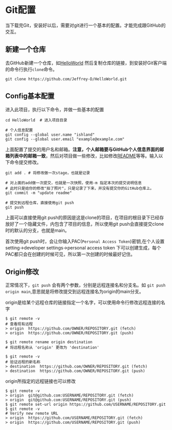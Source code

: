 # Git配置

当下载完Git，安装好以后，需要对git进行一个基本的配置。才能完成跟GitHub的交互。
## 新建一个仓库
去GitHub新建一个仓库，如[HelloWorld](https://github.com/Jeffrey-D/HelloWorld.git)
然后复制仓库的链接，到安装好Git客户端的命令行执行`clone`命令。
```
git clone https://github.com/Jeffrey-D/HelloWorld.git
```
## Config基本配置
进入此项目，执行以下命令，并做一些基本的配置

```shell
cd HelloWorld  # 进入项目目录

# 个人信息配置
git config --global user.name "ishland"
git config --global user.email "example@example.com"
```
上面配置了提交的用户名和邮箱。**注意，个人邮箱要与GitHub个人信息界面的邮箱列表中的邮箱一致**，然后对项目做一些修改，比如修改[README](../README.md)等等。输入以下命令提交修改。
```shell
git add . # 将修改做一次stage，也就是记录

# 对上面的add做一次提交，也就是一次快照，使用-m 指定本次的提交说明信息
# 此时只是给你的修改"拍了照片"，只是记录了下来，并没有提交你的GitHub仓库上。
git commit -m "update readme" 

# 提交到远程仓库，直接使用git push
git push
```
上面可以直接使用git push的原因是这是clone的项目，在项目的根目录下已经存放好了一个隐藏文件，内包含了项目的信息，所以使用git push会直接提交clone时的默认的分支，也就是main。

首次使用git push时，会让你输入PAC(`Personal Access Token`)密钥,在个人设置setting->developer settings->personal access token 下可以创建生成，每个PAC都只会在创建的时候可见，所以第一次创建的时候最好记住。


## Origin修改
正常情况下，`git push` 会有两个参数，分别是远程连接名和分支名。如 `git push origin main`,意思就是将修改提交到远程连接名为origin的main分支。

origin是给某个远程仓库的链接指定一个名字，可以使用命令行修改远程连接的名字
```
$ git remote -v
# 查看现有远程
> origin  https://github.com/OWNER/REPOSITORY.git (fetch)
> origin  https://github.com/OWNER/REPOSITORY.git (push)

$ git remote rename origin destination
# 将远程名称从 'origin' 更改为 'destination'

$ git remote -v
# 验证远程的新名称
> destination  https://github.com/OWNER/REPOSITORY.git (fetch)
> destination  https://github.com/OWNER/REPOSITORY.git (push)
```
origin所指定的远程链接也可以修改
```
$ git remote -v
> origin  git@github.com:USERNAME/REPOSITORY.git (fetch)
> origin  git@github.com:USERNAME/REPOSITORY.git (push)
$ git remote set-url origin https://github.com/USERNAME/REPOSITORY.git
$ git remote -v
# Verify new remote URL
> origin  https://github.com/USERNAME/REPOSITORY.git (fetch)
> origin  https://github.com/USERNAME/REPOSITORY.git (push)
```

